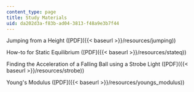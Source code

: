 ```yaml
---
content_type: page
title: Study Materials
uid: da202d3a-f83b-ad04-3813-f48a9e3b7f44
---
```


Jumping from a Height ([PDF]({{< baseurl >}}/resources/jumping))

How-to for Static Equilibrium ([PDF]({{< baseurl >}}/resources/stateq))

Finding the Acceleration of a Falling Ball using a Strobe Light ([PDF]({{< baseurl >}}/resources/strobe))

Young's Modulus ([PDF]({{< baseurl >}}/resources/youngs_modulus))